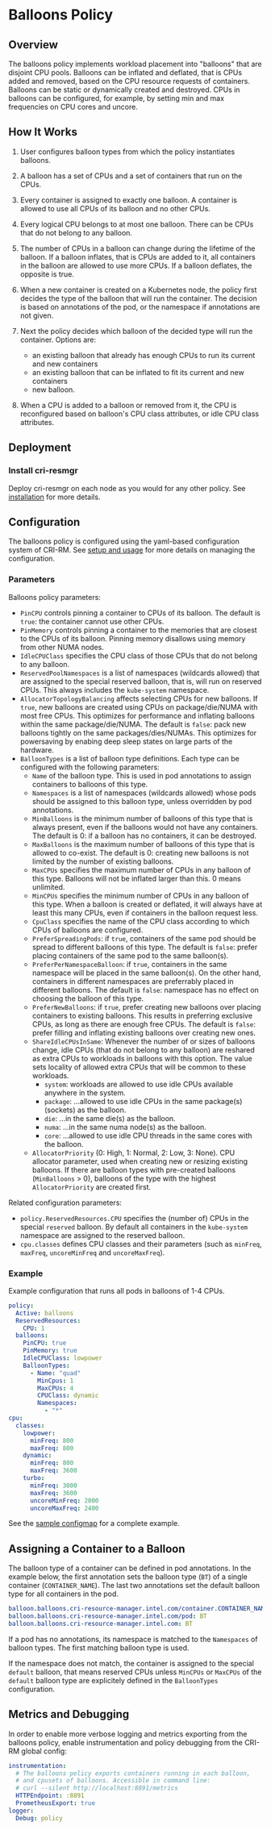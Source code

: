 # Balloons Policy

## Overview

The balloons policy implements workload placement into "balloons" that
are disjoint CPU pools. Balloons can be inflated and deflated, that is
CPUs added and removed, based on the CPU resource requests of
containers. Balloons can be static or dynamically created and
destroyed. CPUs in balloons can be configured, for example, by setting
min and max frequencies on CPU cores and uncore.

## How It Works

1. User configures balloon types from which the policy instantiates
   balloons.

2. A balloon has a set of CPUs and a set of containers that run on the
   CPUs.

3. Every container is assigned to exactly one balloon. A container is
   allowed to use all CPUs of its balloon and no other CPUs.

4. Every logical CPU belongs to at most one balloon. There can be CPUs
   that do not belong to any balloon.

5. The number of CPUs in a balloon can change during the lifetime of
   the balloon. If a balloon inflates, that is CPUs are added to it,
   all containers in the balloon are allowed to use more CPUs. If a
   balloon deflates, the opposite is true.

6. When a new container is created on a Kubernetes node, the policy
   first decides the type of the balloon that will run the
   container. The decision is based on annotations of the pod, or the
   namespace if annotations are not given.

7. Next the policy decides which balloon of the decided type will run
   the container. Options are:
   - an existing balloon that already has enough CPUs to run its
     current and new containers
   - an existing balloon that can be inflated to fit its current and
     new containers
   - new balloon.

9. When a CPU is added to a balloon or removed from it, the CPU is
   reconfigured based on balloon's CPU class attributes, or idle CPU
   class attributes.

## Deployment

### Install cri-resmgr

Deploy cri-resmgr on each node as you would for any other policy. See
[installation](../installation.md) for more details.

## Configuration

The balloons policy is configured using the yaml-based configuration
system of CRI-RM. See [setup and
usage](../setup.md#setting-up-cri-resource-manager) for more details
on managing the configuration.

### Parameters

Balloons policy parameters:

- `PinCPU` controls pinning a container to CPUs of its balloon. The
  default is `true`: the container cannot use other CPUs.
- `PinMemory` controls pinning a container to the memories that are
  closest to the CPUs of its balloon. Pinning memory disallows using
  memory from other NUMA nodes.
- `IdleCPUClass` specifies the CPU class of those CPUs that do not
  belong to any balloon.
- `ReservedPoolNamespaces` is a list of namespaces (wildcards allowed)
  that are assigned to the special reserved balloon, that is, will run
  on reserved CPUs. This always includes the `kube-system` namespace.
- `AllocatorTopologyBalancing` affects selecting CPUs for new
  balloons. If `true`, new balloons are created using CPUs on
  package/die/NUMA with most free CPUs. This optimizes for performance
  and inflating balloons within the same package/die/NUMA. The default
  is `false`: pack new balloons tightly on the same
  packages/dies/NUMAs. This optimizes for powersaving by enabing deep
  sleep states on large parts of the hardware.
- `BalloonTypes` is a list of balloon type definitions. Each type can
  be configured with the following parameters:
  - `Name` of the balloon type. This is used in pod annotations to
    assign containers to balloons of this type.
  - `Namespaces` is a list of namespaces (wildcards allowed) whose
    pods should be assigned to this balloon type, unless overridden by
    pod annotations.
  - `MinBalloons` is the minimum number of balloons of this type that
    is always present, even if the balloons would not have any
    containers. The default is 0: if a balloon has no containers, it
    can be destroyed.
  - `MaxBalloons` is the maximum number of balloons of this type that
    is allowed to co-exist. The default is 0: creating new balloons is
    not limited by the number of existing balloons.
  - `MaxCPUs` specifies the maximum number of CPUs in any balloon of
	this type. Balloons will not be inflated larger than this. 0 means
	unlimited.
  - `MinCPUs` specifies the minimum number of CPUs in any balloon of
    this type. When a balloon is created or deflated, it will always
    have at least this many CPUs, even if containers in the balloon
    request less.
  - `CpuClass` specifies the name of the CPU class according to which
    CPUs of balloons are configured.
  - `PreferSpreadingPods`: if `true`, containers of the same pod
    should be spread to different balloons of this type. The default
    is `false`: prefer placing containers of the same pod to the same
    balloon(s).
  - `PreferPerNamespaceBalloon`: if `true`, containers in the same
	namespace will be placed in the same balloon(s). On the other
	hand, containers in different namespaces are preferrably placed in
	different balloons. The default is `false`: namespace has no
	effect on choosing the balloon of this type.
  - `PreferNewBalloons`: if `true`, prefer creating new balloons over
    placing containers to existing balloons. This results in
    preferring exclusive CPUs, as long as there are enough free
    CPUs. The default is `false`: prefer filling and inflating
    existing balloons over creating new ones.
  - `ShareIdleCPUsInSame`: Whenever the number of or sizes of balloons
    change, idle CPUs (that do not belong to any balloon) are reshared
    as extra CPUs to workloads in balloons with this option. The value
    sets locality of allowed extra CPUs that will be common to these
    workloads.
    - `system`: workloads are allowed to use idle CPUs available
      anywhere in the system.
    - `package`: ...allowed to use idle CPUs in the same package(s)
    (sockets) as the balloon.
    - `die`: ...in the same die(s) as the balloon.
    - `numa`: ...in the same numa node(s) as the balloon.
    - `core`: ...allowed to use idle CPU threads in the same cores with
      the balloon.
  - `AllocatorPriority` (0: High, 1: Normal, 2: Low, 3: None). CPU
    allocator parameter, used when creating new or resizing existing
    balloons. If there are balloon types with pre-created balloons
    (`MinBalloons` > 0), balloons of the type with the highest
    `AllocatorPriority` are created first.

Related configuration parameters:
- `policy.ReservedResources.CPU` specifies the (number of) CPUs in the
  special `reserved` balloon. By default all containers in the
  `kube-system` namespace are assigned to the reserved balloon.
- `cpu.classes` defines CPU classes and their parameters (such as
  `minFreq`, `maxFreq`, `uncoreMinFreq` and `uncoreMaxFreq`).

### Example

Example configuration that runs all pods in balloons of 1-4 CPUs.
```yaml
policy:
  Active: balloons
  ReservedResources:
    CPU: 1
  balloons:
    PinCPU: true
    PinMemory: true
    IdleCPUClass: lowpower
    BalloonTypes:
      - Name: "quad"
        MinCpus: 1
        MaxCPUs: 4
        CPUClass: dynamic
        Namespaces:
          - "*"
cpu:
  classes:
    lowpower:
      minFreq: 800
      maxFreq: 800
    dynamic:
      minFreq: 800
      maxFreq: 3600
    turbo:
      minFreq: 3000
      maxFreq: 3600
      uncoreMinFreq: 2000
      uncoreMaxFreq: 2400
```

See the [sample configmap](/sample-configs/balloons-policy.cfg) for a
complete example.

## Assigning a Container to a Balloon

The balloon type of a container can be defined in pod annotations. In
the example below, the first annotation sets the balloon type (`BT`)
of a single container (`CONTAINER_NAME`). The last two annotations set
the default balloon type for all containers in the pod.

```yaml
balloon.balloons.cri-resource-manager.intel.com/container.CONTAINER_NAME: BT
balloon.balloons.cri-resource-manager.intel.com/pod: BT
balloon.balloons.cri-resource-manager.intel.com: BT
```

If a pod has no annotations, its namespace is matched to the
`Namespaces` of balloon types. The first matching balloon type is
used.

If the namespace does not match, the container is assigned to the
special `default` balloon, that means reserved CPUs unless `MinCPUs`
or `MaxCPUs` of the `default` balloon type are explicitely defined in
the `BalloonTypes` configuration.

## Metrics and Debugging

In order to enable more verbose logging and metrics exporting from the
balloons policy, enable instrumentation and policy debugging from the
CRI-RM global config:

```yaml
instrumentation:
  # The balloons policy exports containers running in each balloon,
  # and cpusets of balloons. Accessible in command line:
  # curl --silent http://localhost:8891/metrics
  HTTPEndpoint: :8891
  PrometheusExport: true
logger:
  Debug: policy
```
